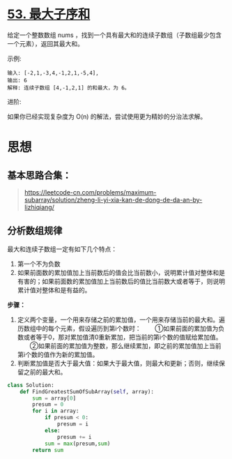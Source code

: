# [53. 最大子序和](https://leetcode-cn.com/problems/maximum-subarray/)

给定一个整数数组 nums ，找到一个具有最大和的连续子数组（子数组最少包含一个元素），返回其最大和。

示例:

    输入: [-2,1,-3,4,-1,2,1,-5,4],
    输出: 6
    解释: 连续子数组 [4,-1,2,1] 的和最大，为 6。
进阶:

如果你已经实现复杂度为 O(n) 的解法，尝试使用更为精妙的分治法求解。

# 思想

## 基本思路合集：
> https://leetcode-cn.com/problems/maximum-subarray/solution/zheng-li-yi-xia-kan-de-dong-de-da-an-by-lizhiqiang/

## 分析数组规律
最大和连续子数组一定有如下几个特点：

1. 第一个不为负数
2. 如果前面数的累加值加上当前数后的值会比当前数小，说明累计值对整体和是有害的；如果前面数的累加值加上当前数后的值比当前数大或者等于，则说明累计值对整体和是有益的。

**步骤：**
1. 定义两个变量，一个用来存储之前的累加值，一个用来存储当前的最大和。遍历数组中的每个元素，假设遍历到第i个数时：
　　①如果前面的累加值为负数或者等于0，那对累加值清0重新累加，把当前的第i个数的值赋给累加值。
　　②如果前面的累加值为整数，那么继续累加，即之前的累加值加上当前第i个数的值作为新的累加值。
2. 判断累加值是否大于最大值：如果大于最大值，则最大和更新；否则，继续保留之前的最大和。
```python
class Solution:
    def FindGreatestSumOfSubArray(self, array):
        sum = array[0]
        presum = 0
        for i in array:
            if presum < 0:
                presum = i
            else:
                presum += i
            sum = max(presum,sum)
        return sum
```